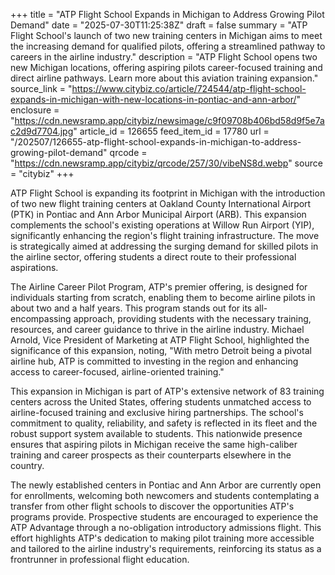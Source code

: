 +++
title = "ATP Flight School Expands in Michigan to Address Growing Pilot Demand"
date = "2025-07-30T11:25:38Z"
draft = false
summary = "ATP Flight School's launch of two new training centers in Michigan aims to meet the increasing demand for qualified pilots, offering a streamlined pathway to careers in the airline industry."
description = "ATP Flight School opens two new Michigan locations, offering aspiring pilots career-focused training and direct airline pathways. Learn more about this aviation training expansion."
source_link = "https://www.citybiz.co/article/724544/atp-flight-school-expands-in-michigan-with-new-locations-in-pontiac-and-ann-arbor/"
enclosure = "https://cdn.newsramp.app/citybiz/newsimage/c9f09708b406bd58d9f5e7ac2d9d7704.jpg"
article_id = 126655
feed_item_id = 17780
url = "/202507/126655-atp-flight-school-expands-in-michigan-to-address-growing-pilot-demand"
qrcode = "https://cdn.newsramp.app/citybiz/qrcode/257/30/vibeNS8d.webp"
source = "citybiz"
+++

<p>ATP Flight School is expanding its footprint in Michigan with the introduction of two new flight training centers at Oakland County International Airport (PTK) in Pontiac and Ann Arbor Municipal Airport (ARB). This expansion complements the school's existing operations at Willow Run Airport (YIP), significantly enhancing the region's flight training infrastructure. The move is strategically aimed at addressing the surging demand for skilled pilots in the airline sector, offering students a direct route to their professional aspirations.</p><p>The Airline Career Pilot Program, ATP's premier offering, is designed for individuals starting from scratch, enabling them to become airline pilots in about two and a half years. This program stands out for its all-encompassing approach, providing students with the necessary training, resources, and career guidance to thrive in the airline industry. Michael Arnold, Vice President of Marketing at ATP Flight School, highlighted the significance of this expansion, noting, "With metro Detroit being a pivotal airline hub, ATP is committed to investing in the region and enhancing access to career-focused, airline-oriented training."</p><p>This expansion in Michigan is part of ATP's extensive network of 83 training centers across the United States, offering students unmatched access to airline-focused training and exclusive hiring partnerships. The school's commitment to quality, reliability, and safety is reflected in its fleet and the robust support system available to students. This nationwide presence ensures that aspiring pilots in Michigan receive the same high-caliber training and career prospects as their counterparts elsewhere in the country.</p><p>The newly established centers in Pontiac and Ann Arbor are currently open for enrollments, welcoming both newcomers and students contemplating a transfer from other flight schools to discover the opportunities ATP's programs provide. Prospective students are encouraged to experience the ATP Advantage through a no-obligation introductory admissions flight. This effort highlights ATP's dedication to making pilot training more accessible and tailored to the airline industry's requirements, reinforcing its status as a frontrunner in professional flight education.</p>